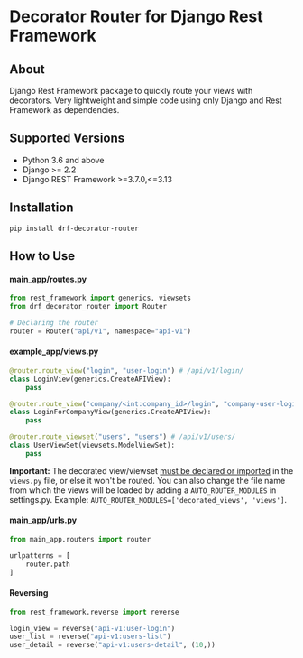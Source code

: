 Decorator Router for Django Rest Framework
==========================================

About
-----
Django Rest Framework package to quickly route your views with decorators.
Very lightweight and simple code using only Django and Rest Framework as dependencies.

Supported Versions
------------------
* Python 3.6 and above
* Django >= 2.2
* Django REST Framework >=3.7.0,<=3.13

Installation
------------
```shell
pip install drf-decorator-router
```

How to Use
----------

#### main_app/routes.py
```python
from rest_framework import generics, viewsets
from drf_decorator_router import Router

# Declaring the router
router = Router("api/v1", namespace="api-v1")
```

#### example_app/views.py
```python
@router.route_view("login", "user-login") # /api/v1/login/
class LoginView(generics.CreateAPIView):
    pass

@router.route_view("company/<int:company_id>/login", "company-user-login") # /api/v1/company/10/login/
class LoginForCompanyView(generics.CreateAPIView):
    pass

@router.route_viewset("users", "users") # /api/v1/users/
class UserViewSet(viewsets.ModelViewSet):
    pass
```
<b>Important:</b> The decorated view/viewset <u>must be declared or imported</u> in the `views.py` file, or else it 
won't be routed. You can also change the file name from which the views will be loaded by adding a `AUTO_ROUTER_MODULES` 
in settings.py. Example: `AUTO_ROUTER_MODULES=['decorated_views', 'views']`.

#### main_app/urls.py
```python
from main_app.routers import router

urlpatterns = [
    router.path
]
```

#### Reversing
```python
from rest_framework.reverse import reverse

login_view = reverse("api-v1:user-login")
user_list = reverse("api-v1:users-list")
user_detail = reverse("api-v1:users-detail", (10,))
```